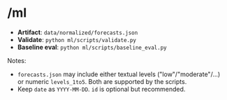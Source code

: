 # /ml

- **Artifact**: `data/normalized/forecasts.json`
- **Validate**: `python ml/scripts/validate.py`
- **Baseline eval**: `python ml/scripts/baseline_eval.py`

Notes:
- `forecasts.json` may include either textual levels ("low"/"moderate"/...) or numeric `levels_1to5`. Both are supported by the scripts.
- Keep `date` as `YYYY-MM-DD`. `id` is optional but recommended.
